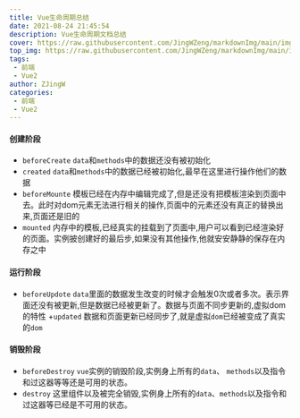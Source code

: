 ```yaml
---
title: Vue生命周期总结
date: 2021-08-24 21:45:54
description: Vue生命周期文档总结
cover: https://raw.githubusercontent.com/JingWZeng/markdownImg/main/img/202108242038832.jpg
top_img: https://raw.githubusercontent.com/JingWZeng/markdownImg/main/img/202108242038832.jpg
tags: 
 - 前端
 - Vue2
author: ZJingW
categories: 
 - 前端
 - Vue2
---
```


#### 创建阶段
+ `beforeCreate`
`data`和`methods`中的数据还没有被初始化
+ `created`
`data`和`methods`中的数据已经被初始化,最早在这里进行操作他们的数据
+ `beforeMounte`
模板已经在内存中编辑完成了,但是还没有把模板渲染到页面中去。此时对dom元素无法进行相关的操作,页面中的元素还没有真正的替换出来,页面还是旧的
+ `mounted`
内存中的模板,已经真实的挂载到了页面中,用户可以看到已经渲染好的页面。实例披创建好的最后步,如果没有其他操作,他就安安静静的保存在内存之中
#### 运行阶段
+ `beforeUpdote`
`data`里面的数据发生改变的时候才会触发0次或者多次。表示界面还没有被更新,但是数据已经被更新了。数据与页面不同步更新的,虚拟dom的特性
+`updated`
数据和页面更新已经同步了,就是虚拟`dom`已经被变成了真实的`dom`
#### 销毁阶段
+ `beforeDestroy`
`vue`实例的销毁阶段,实例身上所有的`data`、 `methods`以及指令和过这器等等还是可用的状态。
+ `destroy`
这里组件以及被完全销毁,实例身上所有的`data`、`methods`以及指令和过这器等已经是不可用的状态。